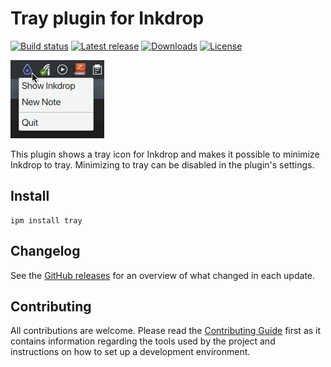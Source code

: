 # Tray plugin for Inkdrop

[![Build status](https://github.com/jmerle/inkdrop-tray/workflows/Build/badge.svg)](https://github.com/jmerle/inkdrop-tray/actions?query=workflow%3ABuild)
[![Latest release](https://inkdrop-plugin-badge.vercel.app/api/version/tray?style=flat)](https://my.inkdrop.app/plugins/tray)
[![Downloads](https://inkdrop-plugin-badge.vercel.app/api/downloads/tray?style=flat)](https://my.inkdrop.app/plugins/tray)
[![License](https://img.shields.io/github/license/jmerle/inkdrop-tray)](https://github.com/jmerle/inkdrop-tray/blob/master/LICENSE)

![](./media/tray.png)

This plugin shows a tray icon for Inkdrop and makes it possible to minimize Inkdrop to tray. Minimizing to tray can be disabled in the plugin's settings.

## Install

```
ipm install tray
```

## Changelog

See the [GitHub releases](https://github.com/jmerle/inkdrop-tray/releases) for an overview of what changed in each update.

## Contributing

All contributions are welcome. Please read the [Contributing Guide](https://github.com/jmerle/inkdrop-tray/blob/master/CONTRIBUTING.md) first as it contains information regarding the tools used by the project and instructions on how to set up a development environment.

